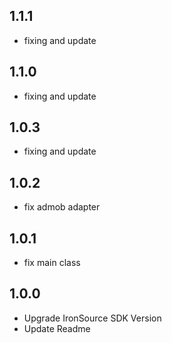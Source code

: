## 1.1.1
- fixing and update
## 1.1.0
- fixing and update
## 1.0.3
- fixing and update
## 1.0.2
- fix admob adapter
## 1.0.1
- fix main class
## 1.0.0
 - Upgrade IronSource SDK Version
 - Update Readme